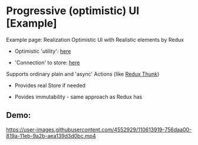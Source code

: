 # Progressive (optimistic) UI [Example]

Example page: Realization Optimistic UI with Realistic elements by Redux

 - Optimistic 'utility': [here](/src/optimism/index.js)

 - 'Connection' to store: [here](src/store/index.js)

Supports ordinary plain and 'async' Actions (like [Redux Thunk](https://github.com/gaearon/redux-thunk))

 - Provides real Store if needed

 - Povides immutability - same approach as Redux has


## Demo:

https://user-images.githubusercontent.com/4552929/110613919-756daa00-819a-11eb-9a2b-aea139d3d0bc.mp4

